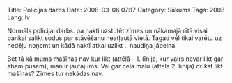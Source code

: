 Title: Policijas darbs
Date: 2008-03-06 07:17
Category: Sākums
Tags: 2008
Lang: lv

Normāls policijai darbs. pa nakti uzstutēt zīmes un nākamajā rītā visai bankai salikt sodus par stāvēšanu neatļautā vietā. Tagad vēl tikai varētu uz nedēļu noņemt un kādā naktī atkal uzlikt .. naudiņa jāpelna.

Bet tā kā mums mašīnas nav kur likt (attēlā - 1. līnija, kur vairs nevar likt gar abām pusēm), man ir jautājums. Vai gar ceļa malu (attēlā 2. līnija) drīkst likt mašīnas? Zīmes tur nekādas nav.
